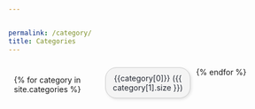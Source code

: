 ```yaml
---


permalink: /category/
title: Categories
---
```

<style>
  .grid-container {
    display: grid;
    grid-template-columns: repeat(auto-fill, minmax(150px, 1fr));
    gap: 10px;
    padding: 10px;
  }
  .grid-item {
    background-color: #f4f4f4; /* Adjust the background color */
    border: 1px solid #ccc;   /* Optional border */
    border-radius: 20px;       /* Rounded corners */
    text-align: center;
    padding: 10px;
    box-shadow: 2px 2px 5px rgba(0, 0, 0, 0.1); /* Optional shadow */
    transition: transform 0.2s;
    text-decoration: none;
    color: #252A34
  }
  .grid-item:hover {
    transform: scale(1.05); /* Hover effect */
    cursor: pointer;
    text-decoration: none;
  }

  a {
    text-decoration: none
  }

    a:hover {
    text-decoration: none
  }
 
</style>

<!-- {{site.categories}} -->

<div class="grid-container">

{% for category in site.categories %}
<a href = "{{category[0]}}">
<div class="grid-item">
{{category[0]}}
<span>({{ category[1].size }}) </span>
</div>
</a>
{% endfor %}

</div>


